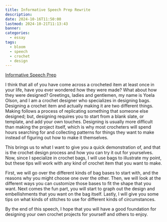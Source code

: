 ```yaml
---
title: Informative Speech Prep Rewrite
description: 
date: 2024-10-16T11:50:00
lastmod: 2024-10-21T11:13:43
banner: 
categories:
  - essay
tags:
  - bloom
  - speech
  - crochet
  - design
---
```

[Informative Speech Prep](./informative-speech-prep.md)  
  
I think that all of you have come across a crocheted item at least once in your life, have you ever wondered how they were made? What about how they were designed? Greetings, ladies and gentlemen, my name is Yoela Olson, and I am a crochet designer who specializes in designing bags. Designing a crochet item and actually making it are two different things. Making follows a process of replicating something that someone else designed; but, designing requires you to start from a blank slate, or template, and add your own touches. Designing is usually more difficult than making the project itself, which is why most crocheters will spend hours searching for and collecting patterns for things they want to make instead of figuring out how to make it themselves.  
  
This brings us to what I want to give you a quick demonstration of, and that is the crochet design process and how you can try it out for yourselves. Now, since I specialize in crochet bags, I will use bags to illustrate my point, but these tips will work with any kind of crochet item that you want to make.  
  
First, we will go over the different kinds of bag bases to start with, and the reasons why you might choose one over the other. Then, we will look at the different ways you can customize those bases to fit the shape that you want. Next comes the fun part, you will start to graph out the design and embellishments that you want on the bag itself. Lastly, I will give you some tips on what kinds of stitches to use for different kinds of circumstances.  
  
By the end of this speech, I hope that you will have a good foundation for designing your own crochet projects for yourself and others to enjoy.  
